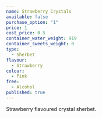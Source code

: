```yaml
---
name: Strawberry Crystals
available: false
purchase_option: "1"
price: 1
cost_price: 0.5
container_water_weight: 919
container_sweets_weight: 0
type: 
  - Sherbet
flavour: 
  - Strawberry
colour: 
  - Pink
free: 
  - Alcohol
published: true
---
```

Strawberry flavoured crystal sherbet.